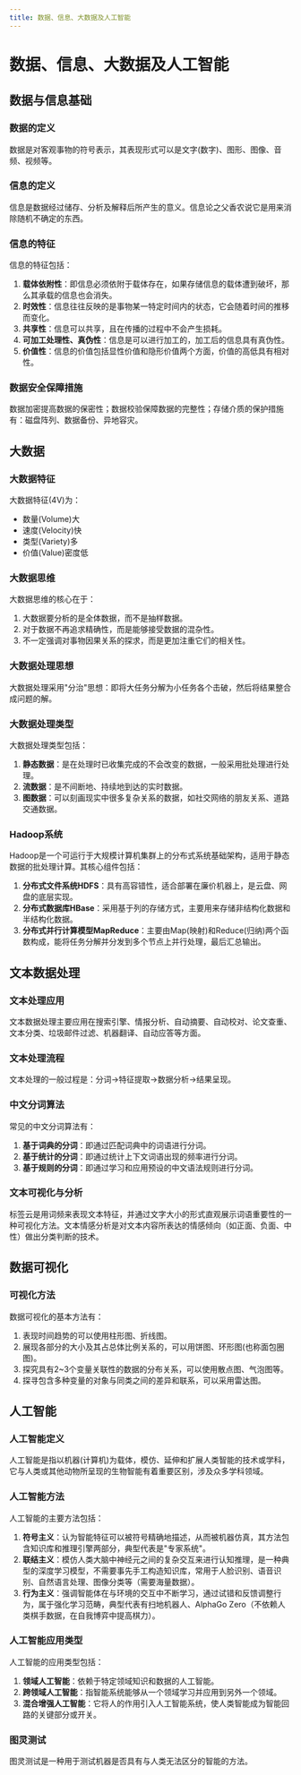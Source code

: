 ```yaml
---
title: 数据、信息、大数据及人工智能
---
```


# 数据、信息、大数据及人工智能

## 数据与信息基础

### 数据的定义
数据是对客观事物的符号表示，其表现形式可以是文字(数字)、图形、图像、音频、视频等。

### 信息的定义
信息是数据经过储存、分析及解释后所产生的意义。信息论之父香农说它是用来消除随机不确定的东西。

### 信息的特征
信息的特征包括：
1. **载体依附性**：即信息必须依附于载体存在，如果存储信息的载体遭到破坏，那么其承载的信息也会消失。
2. **时效性**：信息往往反映的是事物某一特定时间内的状态，它会随着时间的推移而变化。
3. **共享性**：信息可以共享，且在传播的过程中不会产生损耗。
4. **可加工处理性、真伪性**：信息是可以进行加工的，加工后的信息具有真伪性。
5. **价值性**：信息的价值包括显性价值和隐形价值两个方面，价值的高低具有相对性。

### 数据安全保障措施
数据加密提高数据的保密性；数据校验保障数据的完整性；存储介质的保护措施有：磁盘阵列、数据备份、异地容灾。

## 大数据

### 大数据特征
大数据特征(4V)为：
- 数量(Volume)大
- 速度(Velocity)快
- 类型(Variety)多
- 价值(Value)密度低

### 大数据思维
大数据思维的核心在于：
1. 大数据要分析的是全体数据，而不是抽样数据。
2. 对于数据不再追求精确性，而是能够接受数据的混杂性。
3. 不一定强调对事物因果关系的探求，而是更加注重它们的相关性。

### 大数据处理思想
大数据处理采用"分治"思想：即将大任务分解为小任务各个击破，然后将结果整合成问题的解。

### 大数据处理类型
大数据处理类型包括：
1. **静态数据**：是在处理时已收集完成的不会改变的数据，一般采用批处理进行处理。
2. **流数据**：是不间断地、持续地到达的实时数据。
3. **图数据**：可以刻画现实中很多复杂关系的数据，如社交网络的朋友关系、道路交通数据。

### Hadoop系统
Hadoop是一个可运行于大规模计算机集群上的分布式系统基础架构，适用于静态数据的批处理计算。其核心组件包括：
1. **分布式文件系统HDFS**：具有高容错性，适合部署在廉价机器上，是云盘、网盘的底层实现。
2. **分布式数据库HBase**：采用基于列的存储方式，主要用来存储非结构化数据和半结构化数据。
3. **分布式并行计算模型MapReduce**：主要由Map(映射)和Reduce(归纳)两个函数构成，能将任务分解并分发到多个节点上并行处理，最后汇总输出。

## 文本数据处理

### 文本处理应用
文本数据处理主要应用在搜索引擎、情报分析、自动摘要、自动校对、论文查重、文本分类、垃圾邮件过滤、机器翻译、自动应答等方面。

### 文本处理流程
文本处理的一般过程是：分词→特征提取→数据分析→结果呈现。

### 中文分词算法
常见的中文分词算法有：
1. **基于词典的分词**：即通过匹配词典中的词语进行分词。
2. **基于统计的分词**：即通过统计上下文词语出现的频率进行分词。
3. **基于规则的分词**：即通过学习和应用预设的中文语法规则进行分词。

### 文本可视化与分析
标签云是用词频来表现文本特征，并通过文字大小的形式直观展示词语重要性的一种可视化方法。文本情感分析是对文本内容所表达的情感倾向（如正面、负面、中性）做出分类判断的技术。

## 数据可视化

### 可视化方法
数据可视化的基本方法有：
1. 表现时间趋势的可以使用柱形图、折线图。
2. 展现各部分的大小及其占总体比例关系的，可以用饼图、环形图(也称面包圈图)。
3. 探究具有2~3个变量关联性的数据的分布关系，可以使用散点图、气泡图等。
4. 探寻包含多种变量的对象与同类之间的差异和联系，可以采用雷达图。

## 人工智能

### 人工智能定义
人工智能是指以机器(计算机)为载体，模仿、延伸和扩展人类智能的技术或学科，它与人类或其他动物所呈现的生物智能有着重要区别，涉及众多学科领域。

### 人工智能方法
人工智能的主要方法包括：
1. **符号主义**：认为智能特征可以被符号精确地描述，从而被机器仿真，其方法包含知识库和推理引擎两部分，典型代表是"专家系统"。
2. **联结主义**：模仿人类大脑中神经元之间的复杂交互来进行认知推理，是一种典型的深度学习模型，不需要事先手工构造知识库，常用于人脸识别、语音识别、自然语言处理、图像分类等（需要海量数据）。
3. **行为主义**：强调智能体在与环境的交互中不断学习，通过试错和反馈调整行为，属于强化学习范畴，典型代表有扫地机器人、AlphaGo Zero（不依赖人类棋手数据，在自我博弈中提高棋力）。

### 人工智能应用类型
人工智能的应用类型包括：
1. **领域人工智能**：依赖于特定领域知识和数据的人工智能。
2. **跨领域人工智能**：指智能系统能够从一个领域学习并应用到另外一个领域。
3. **混合增强人工智能**：它将人的作用引入人工智能系统，使人类智能成为智能回路的关键部分或开关。

### 图灵测试
图灵测试是一种用于测试机器是否具有与人类无法区分的智能的方法。
